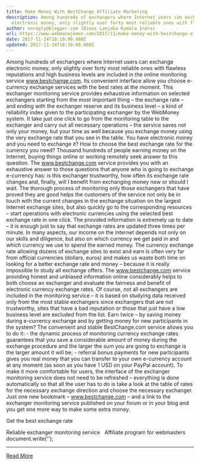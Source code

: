 ```yaml
---
title: Make Money With BestChange Affiliate Marketing
description: Among hundreds of exchangers where Internet users can exchange
  electronic money, only slightly over forty most reliable ones with flawless
author: noreply@blogger.com (Dimas Lanjaka Kumala Indra)
url: https://www.webmanajemen.com/2017/11/make-money-with-bestchange-affiliate.html
date: 2017-11-24T18:10:00.000Z
updated: 2017-11-24T18:10:00.000Z
---
```


Among hundreds of exchangers where Internet users can exchange electronic money, only slightly over forty most reliable ones with flawless reputations and high business levels are included in the online monitoring service www.bestchange.com. Its convenient interface allow you choose e-currency exchange services with the best rates at the moment. This exchanger monitoring service provides exhaustive information on selected exchangers starting from the most important thing – the exchange rate – and ending with the exchanger reserve and its business level – a kind of reliability index given to the participating exchanger by the WebMoney system. It take just one click to go from the monitoring table to the exchanger and carry out all necessary operations – the service saves not only your money, but your time as well because you exchange money using the very exchange rate that you see in the table.
You have electronic money and you need to exchange it? How to choose the best exchange rate for the currency you need? Thousand hundreds of people earning money on the Internet, buying things online or working remotely seek answer to this question. The www.bestchange.com service provides you with an exhaustive answer to those questions that anyone who is going to exchange e-currency has: is this exchanger trustworthy, how often its exchange rate changes and, finally, will I benefit from exchanging money now or should I wait. The thorough process of monitoring only those exchangers that have proved they are good helps the customers of the service not only be in touch with the current changes in the exchange situation on the largest Internet exchange sites, but also quickly go to the corresponding resources – start operations with electronic currencies using the selected best exchange rate in one click. The provided information is extremely up to date – it is enough just to say that exchange rates are updated three times per minute.
In many aspects, our income on the Internet depends not only on our skills and diligence, but also on which currency we get paid in and which currency we use to spend the earned money. The currency exchange rate allowing dozens of exchange sites to exist and earn is often very far from official currencies (dollars, euros) and makes us waste both time on looking for a better exchange rate and money – because it is really impossible to study all exchange offers. The www.bestchange.com service providing honest and unbiased information online considerably helps to both choose an exchanger and evaluate the fairness and benefit of electronic currency exchange rates. Of course, not all exchangers are included in the monitoring service – it is based on studying data received only from the most stable exchangers since exchangers that are not trustworthy, sites that have a bad reputation or those that just have a low business level are excluded from the list. 
Earn twice – by saving money during e-currency exchange and by getting money for new participants in the system? The convenient and stable BestChange.com service allows you to do it: - the dynamic process of monitoring currency exchange rates guarantees that you save a considerable amount of money during the exchange procedure and the larger the sum you are going to exchange is the larger amount it will be; - referral bonus payments for new participants gives you real money that you can transfer to your own e-currency account at any moment (as soon as you have 1 USD on your PayPal account). To make it more comfortable for users, the interface of the exchanger monitoring service does not need to be refreshed – everything is done automatically so that all the user has to do is take a look at the table of rates for the necessary exchange direction and choose the necessary exchanger. Just one new bookmark – www.bestchange.com – and a link to the exchanger monitoring service published on your forum or in your blog and you get one more way to make some extra money.

Get the best exchange rate   

Reliable exchanger monitoring service   Affiliate program for webmasters  
document.write('');<hr/> <a href="https://www.webmanajemen.com/2017/11/make-money-with-bestchange-affiliate.html" rel="follow" class="button" id="read-more">Read More</a>